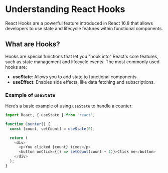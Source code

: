 # Understanding React Hooks

React Hooks are a powerful feature introduced in React 16.8 that allows developers to use state and lifecycle features within functional components.

## What are Hooks?

Hooks are special functions that let you "hook into" React's core features, such as state management and lifecycle events. The most commonly used hooks are:

- **useState**: Allows you to add state to functional components.
- **useEffect**: Enables side effects, like data fetching and subscriptions.

### Example of `useState`

Here’s a basic example of using `useState` to handle a counter:

```javascript
import React, { useState } from 'react';

function Counter() {
  const [count, setCount] = useState(0);

  return (
    <div>
      <p>You clicked {count} times</p>
      <button onClick={() => setCount(count + 1)}>Click me</button>
    </div>
  );
}
```